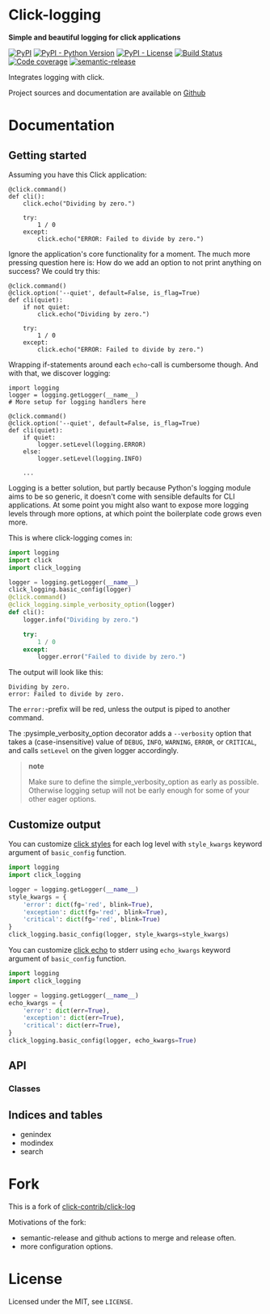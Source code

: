 Click-logging
=============

**Simple and beautiful logging for click applications**

[![PyPI](https://img.shields.io/pypi/v/click-logging)](https://pypi.org/project/click-logging/)
[![PyPI - Python Version](https://img.shields.io/pypi/pyversions/click-logging)](https://pypi.org/project/click-logging/)
[![PyPI - License](https://img.shields.io/pypi/l/click-logging)](https://github.com/Toilal/click-logging/blob/develop/LICENSE)
[![Build Status](https://github.com/Toilal/click-logging/workflows/build/badge.svg)](https://github.com/Toilal/click-logging/actions?query=workflow%3Abuild)
[![Code coverage](https://img.shields.io/coveralls/github/Toilal/click-logging)](https://coveralls.io/github/Toilal/click-logging)
[![semantic-release](https://img.shields.io/badge/%20%20%F0%9F%93%A6%F0%9F%9A%80-semantic--release-e10079.svg)](https://github.com/relekang/python-semantic-release)


Integrates logging with click.

Project sources and documentation are available on [Github](https://github.com/Toilal/click-logging)

Documentation
=============

Getting started
---------------

Assuming you have this Click application:

    @click.command()
    def cli():
        click.echo("Dividing by zero.")

        try:
            1 / 0
        except:
            click.echo("ERROR: Failed to divide by zero.")

Ignore the application's core functionality for a moment. The much more pressing question here is: How do we add an option to not print anything on success? We could try this:

    @click.command()
    @click.option('--quiet', default=False, is_flag=True)
    def cli(quiet):
        if not quiet:
            click.echo("Dividing by zero.")

        try:
            1 / 0
        except:
            click.echo("ERROR: Failed to divide by zero.")

Wrapping if-statements around each `echo`-call is cumbersome though. And with that, we discover logging:

    import logging
    logger = logging.getLogger(__name__)
    # More setup for logging handlers here

    @click.command()
    @click.option('--quiet', default=False, is_flag=True)
    def cli(quiet):
        if quiet:
            logger.setLevel(logging.ERROR)
        else:
            logger.setLevel(logging.INFO)

        ...

Logging is a better solution, but partly because Python's logging module aims to be so generic, it doesn't come with sensible defaults for CLI applications. At some point you might also want to expose more logging levels through more options, at which point the boilerplate code grows even more.

This is where click-logging comes in:

```python
import logging
import click
import click_logging

logger = logging.getLogger(__name__)
click_logging.basic_config(logger)
@click.command()
@click_logging.simple_verbosity_option(logger)
def cli():
    logger.info("Dividing by zero.")

    try:
        1 / 0
    except:
        logger.error("Failed to divide by zero.")
```

The output will look like this:

    Dividing by zero.
    error: Failed to divide by zero.

The `error:`-prefix will be red, unless the output is piped to another command.

The :pysimple\_verbosity\_option decorator adds a `--verbosity` option that takes a (case-insensitive) value of `DEBUG`, `INFO`, `WARNING`, `ERROR`, or `CRITICAL`, and calls `setLevel` on the given logger accordingly.

> **note**
>
> Make sure to define the simple\_verbosity\_option as early as possible. Otherwise logging setup will not be early enough for some of your other eager options.

Customize output
---

You can customize [click styles](https://click.palletsprojects.com/en/7.x/api/#utilities) for each log level with 
`style_kwargs` keyword argument of `basic_config` function.

```python
import logging
import click_logging

logger = logging.getLogger(__name__)
style_kwargs = {
    'error': dict(fg='red', blink=True),
    'exception': dict(fg='red', blink=True),
    'critical': dict(fg='red', blink=True)
}
click_logging.basic_config(logger, style_kwargs=style_kwargs)
```

You can customize [click echo](https://click.palletsprojects.com/en/7.x/api/#utilities) to stderr using `echo_kwargs` keyword argument of `basic_config` function.

```python
import logging
import click_logging

logger = logging.getLogger(__name__)
echo_kwargs = {
    'error': dict(err=True),
    'exception': dict(err=True),
    'critical': dict(err=True),
}
click_logging.basic_config(logger, echo_kwargs=True)
```

API
---

### Classes

Indices and tables
------------------

-   genindex
-   modindex
-   search

Fork
====

This is a fork of [click-contrib/click-log](https://github.com/click-contrib/click-log)

Motivations of the fork:
- semantic-release and github actions to merge and release often.
- more configuration options.

License
=======

Licensed under the MIT, see `LICENSE`.
